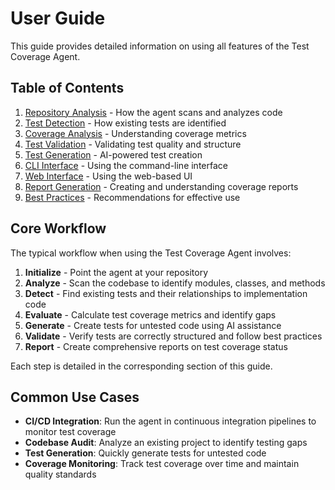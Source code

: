 # User Guide

This guide provides detailed information on using all features of the Test Coverage Agent.

## Table of Contents

1. [Repository Analysis](./repository_analysis.md) - How the agent scans and analyzes code
2. [Test Detection](./test_detection.md) - How existing tests are identified
3. [Coverage Analysis](./coverage_analysis.md) - Understanding coverage metrics
4. [Test Validation](./test_validation.md) - Validating test quality and structure
5. [Test Generation](./test_generation.md) - AI-powered test creation
6. [CLI Interface](./cli_interface.md) - Using the command-line interface
7. [Web Interface](./web_interface.md) - Using the web-based UI
8. [Report Generation](./reports.md) - Creating and understanding coverage reports
9. [Best Practices](./best_practices.md) - Recommendations for effective use

## Core Workflow

The typical workflow when using the Test Coverage Agent involves:

1. **Initialize** - Point the agent at your repository
2. **Analyze** - Scan the codebase to identify modules, classes, and methods
3. **Detect** - Find existing tests and their relationships to implementation code
4. **Evaluate** - Calculate test coverage metrics and identify gaps
5. **Generate** - Create tests for untested code using AI assistance
6. **Validate** - Verify tests are correctly structured and follow best practices
7. **Report** - Create comprehensive reports on test coverage status

Each step is detailed in the corresponding section of this guide.

## Common Use Cases

- **CI/CD Integration**: Run the agent in continuous integration pipelines to monitor test coverage
- **Codebase Audit**: Analyze an existing project to identify testing gaps
- **Test Generation**: Quickly generate tests for untested code
- **Coverage Monitoring**: Track test coverage over time and maintain quality standards